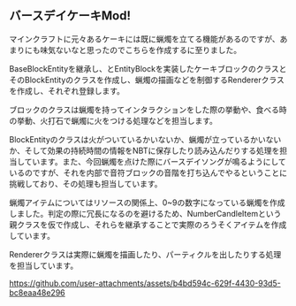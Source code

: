 ## バースデイケーキMod!

マインクラフトに元々あるケーキには既に蝋燭を立てる機能があるのですが、あまりにも味気ないなと思ったのでこちらを作成するに至りました。

BaseBlockEntityを継承し、とEntityBlockを実装したケーキブロックのクラスとそのBlockEntityのクラスを作成し、蝋燭の描画などを制御するRendererクラスを作成し、それぞれ登録します。

ブロックのクラスは蝋燭を持ってインタラクションをした際の挙動や、食べる時の挙動、火打石で蝋燭に火をつける処理などを担当します。

BlockEntityのクラスは火がついているかいないか、蝋燭が立っているかいないか、そして効果の持続時間の情報をNBTに保存したり読み込んだりする処理を担当しています。また、今回蝋燭を点けた際にバースデイソングが鳴るようにしているのですが、それを内部で音符ブロックの音階を打ち込んでやるということに挑戦しており、その処理も担当しています。

蝋燭アイテムについてはリソースの関係上、0~9の数字になっている蝋燭を作成しました。判定の際に冗長になるのを避けるため、NumberCandleItemという親クラスを仮で作成し、それらを継承することで実際のろうそくアイテムを作成しています。

Rendererクラスは実際に蝋燭を描画したり、パーティクルを出したりする処理を担当しています。



https://github.com/user-attachments/assets/b4bd594c-629f-4430-93d5-bc8eaa48e296

